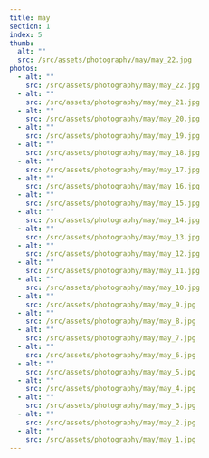 ```yaml
---
title: may
section: 1
index: 5
thumb:
  alt: ""
  src: /src/assets/photography/may/may_22.jpg
photos:
  - alt: ""
    src: /src/assets/photography/may/may_22.jpg
  - alt: ""
    src: /src/assets/photography/may/may_21.jpg
  - alt: ""
    src: /src/assets/photography/may/may_20.jpg
  - alt: ""
    src: /src/assets/photography/may/may_19.jpg
  - alt: ""
    src: /src/assets/photography/may/may_18.jpg
  - alt: ""
    src: /src/assets/photography/may/may_17.jpg
  - alt: ""
    src: /src/assets/photography/may/may_16.jpg
  - alt: ""
    src: /src/assets/photography/may/may_15.jpg
  - alt: ""
    src: /src/assets/photography/may/may_14.jpg
  - alt: ""
    src: /src/assets/photography/may/may_13.jpg
  - alt: ""
    src: /src/assets/photography/may/may_12.jpg
  - alt: ""
    src: /src/assets/photography/may/may_11.jpg
  - alt: ""
    src: /src/assets/photography/may/may_10.jpg
  - alt: ""
    src: /src/assets/photography/may/may_9.jpg
  - alt: ""
    src: /src/assets/photography/may/may_8.jpg
  - alt: ""
    src: /src/assets/photography/may/may_7.jpg
  - alt: ""
    src: /src/assets/photography/may/may_6.jpg
  - alt: ""
    src: /src/assets/photography/may/may_5.jpg
  - alt: ""
    src: /src/assets/photography/may/may_4.jpg
  - alt: ""
    src: /src/assets/photography/may/may_3.jpg
  - alt: ""
    src: /src/assets/photography/may/may_2.jpg
  - alt: ""
    src: /src/assets/photography/may/may_1.jpg
---
```

